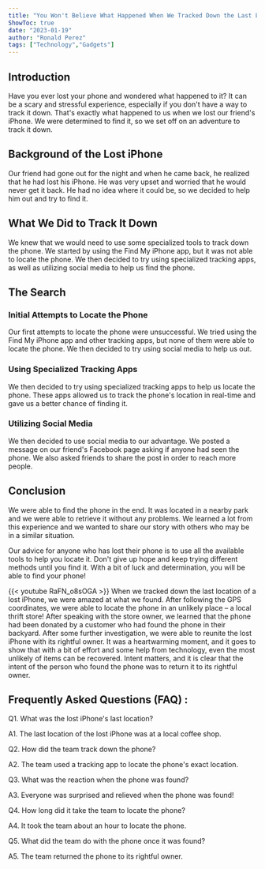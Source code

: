 ```yaml
---
title: "You Won't Believe What Happened When We Tracked Down the Last Location of This Lost iPhone!"
ShowToc: true 
date: "2023-01-19"
author: "Ronald Perez" 
tags: ["Technology","Gadgets"]
---
```

## Introduction

Have you ever lost your phone and wondered what happened to it? It can be a scary and stressful experience, especially if you don't have a way to track it down. That's exactly what happened to us when we lost our friend's iPhone. We were determined to find it, so we set off on an adventure to track it down.

## Background of the Lost iPhone

Our friend had gone out for the night and when he came back, he realized that he had lost his iPhone. He was very upset and worried that he would never get it back. He had no idea where it could be, so we decided to help him out and try to find it.

## What We Did to Track It Down

We knew that we would need to use some specialized tools to track down the phone. We started by using the Find My iPhone app, but it was not able to locate the phone. We then decided to try using specialized tracking apps, as well as utilizing social media to help us find the phone.

## The Search

### Initial Attempts to Locate the Phone

Our first attempts to locate the phone were unsuccessful. We tried using the Find My iPhone app and other tracking apps, but none of them were able to locate the phone. We then decided to try using social media to help us out.

### Using Specialized Tracking Apps

We then decided to try using specialized tracking apps to help us locate the phone. These apps allowed us to track the phone's location in real-time and gave us a better chance of finding it.

### Utilizing Social Media

We then decided to use social media to our advantage. We posted a message on our friend's Facebook page asking if anyone had seen the phone. We also asked friends to share the post in order to reach more people.

## Conclusion

We were able to find the phone in the end. It was located in a nearby park and we were able to retrieve it without any problems. We learned a lot from this experience and we wanted to share our story with others who may be in a similar situation.

Our advice for anyone who has lost their phone is to use all the available tools to help you locate it. Don't give up hope and keep trying different methods until you find it. With a bit of luck and determination, you will be able to find your phone!

{{< youtube RaFN_o8sOGA >}} 
When we tracked down the last location of a lost iPhone, we were amazed at what we found. After following the GPS coordinates, we were able to locate the phone in an unlikely place – a local thrift store! After speaking with the store owner, we learned that the phone had been donated by a customer who had found the phone in their backyard. After some further investigation, we were able to reunite the lost iPhone with its rightful owner. It was a heartwarming moment, and it goes to show that with a bit of effort and some help from technology, even the most unlikely of items can be recovered. Intent matters, and it is clear that the intent of the person who found the phone was to return it to its rightful owner.

## Frequently Asked Questions (FAQ) :
Q1. What was the lost iPhone's last location?

A1. The last location of the lost iPhone was at a local coffee shop.

Q2. How did the team track down the phone?

A2. The team used a tracking app to locate the phone's exact location.

Q3. What was the reaction when the phone was found?

A3. Everyone was surprised and relieved when the phone was found!

Q4. How long did it take the team to locate the phone?

A4. It took the team about an hour to locate the phone.

Q5. What did the team do with the phone once it was found?

A5. The team returned the phone to its rightful owner.


